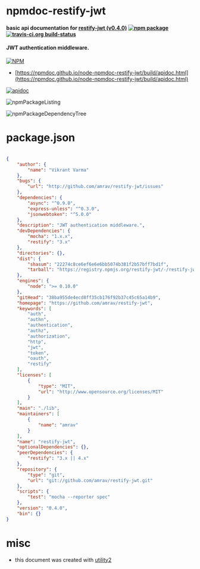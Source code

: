 # npmdoc-restify-jwt

#### basic api documentation for  [restify-jwt (v0.4.0)](https://github.com/amrav/restify-jwt)  [![npm package](https://img.shields.io/npm/v/npmdoc-restify-jwt.svg?style=flat-square)](https://www.npmjs.org/package/npmdoc-restify-jwt) [![travis-ci.org build-status](https://api.travis-ci.org/npmdoc/node-npmdoc-restify-jwt.svg)](https://travis-ci.org/npmdoc/node-npmdoc-restify-jwt)

#### JWT authentication middleware.

[![NPM](https://nodei.co/npm/restify-jwt.png?downloads=true&downloadRank=true&stars=true)](https://www.npmjs.com/package/restify-jwt)

- [https://npmdoc.github.io/node-npmdoc-restify-jwt/build/apidoc.html](https://npmdoc.github.io/node-npmdoc-restify-jwt/build/apidoc.html)

[![apidoc](https://npmdoc.github.io/node-npmdoc-restify-jwt/build/screenCapture.buildCi.browser.%252Ftmp%252Fbuild%252Fapidoc.html.png)](https://npmdoc.github.io/node-npmdoc-restify-jwt/build/apidoc.html)

![npmPackageListing](https://npmdoc.github.io/node-npmdoc-restify-jwt/build/screenCapture.npmPackageListing.svg)

![npmPackageDependencyTree](https://npmdoc.github.io/node-npmdoc-restify-jwt/build/screenCapture.npmPackageDependencyTree.svg)



# package.json

```json

{
    "author": {
        "name": "Vikrant Varma"
    },
    "bugs": {
        "url": "http://github.com/amrav/restify-jwt/issues"
    },
    "dependencies": {
        "async": "^0.9.0",
        "express-unless": "^0.3.0",
        "jsonwebtoken": "^5.0.0"
    },
    "description": "JWT authentication middleware.",
    "devDependencies": {
        "mocha": "1.x.x",
        "restify": "3.x"
    },
    "directories": {},
    "dist": {
        "shasum": "22274c8ce6ef6e6e6bb5074b381f2b57bff7bd1f",
        "tarball": "https://registry.npmjs.org/restify-jwt/-/restify-jwt-0.4.0.tgz"
    },
    "engines": {
        "node": ">= 0.10.0"
    },
    "gitHead": "38ba955de4ecd8ff35cb176f92b37c45c65a14b9",
    "homepage": "https://github.com/amrav/restify-jwt",
    "keywords": [
        "auth",
        "authn",
        "authentication",
        "authz",
        "authorization",
        "http",
        "jwt",
        "token",
        "oauth",
        "restify"
    ],
    "licenses": [
        {
            "type": "MIT",
            "url": "http://www.opensource.org/licenses/MIT"
        }
    ],
    "main": "./lib",
    "maintainers": [
        {
            "name": "amrav"
        }
    ],
    "name": "restify-jwt",
    "optionalDependencies": {},
    "peerDependencies": {
        "restify": "3.x || 4.x"
    },
    "repository": {
        "type": "git",
        "url": "git://github.com/amrav/restify-jwt.git"
    },
    "scripts": {
        "test": "mocha --reporter spec"
    },
    "version": "0.4.0",
    "bin": {}
}
```



# misc
- this document was created with [utility2](https://github.com/kaizhu256/node-utility2)
